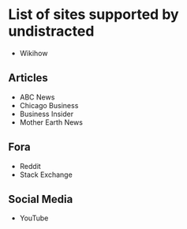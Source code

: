 # List of sites supported by undistracted

- Wikihow

## Articles
- ABC News
- Chicago Business
- Business Insider
- Mother Earth News

## Fora
- Reddit
- Stack Exchange

## Social Media
- YouTube

